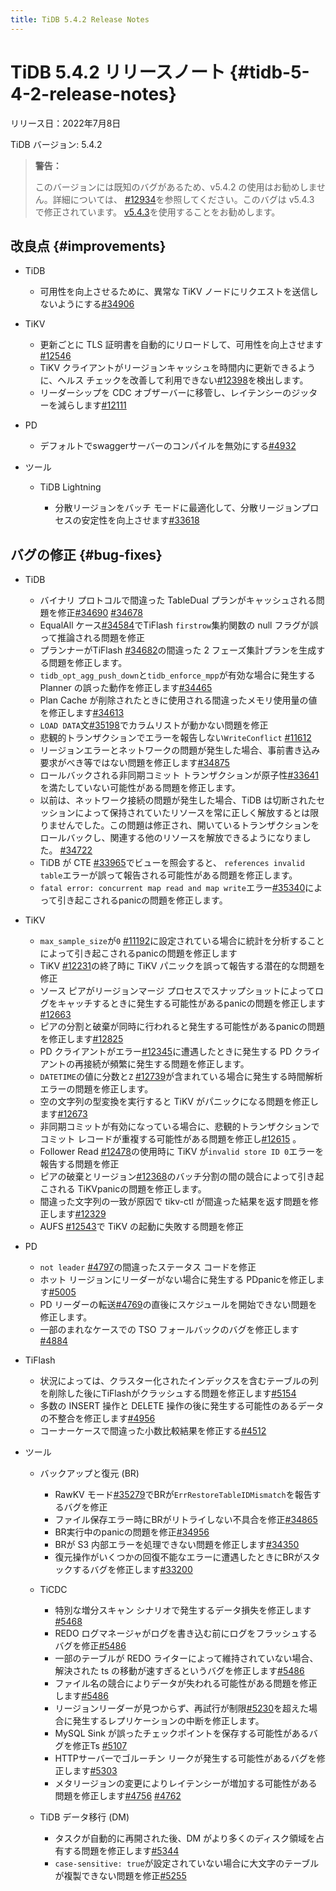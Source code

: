 ```yaml
---
title: TiDB 5.4.2 Release Notes
---
```


# TiDB 5.4.2 リリースノート {#tidb-5-4-2-release-notes}

リリース日：2022年7月8日

TiDB バージョン: 5.4.2

> **警告：**
>
> このバージョンには既知のバグがあるため、v5.4.2 の使用はお勧めしません。詳細については、 [#12934](https://github.com/tikv/tikv/issues/12934)を参照してください。このバグは v5.4.3 で修正されています。 [v5.4.3](/releases/release-5.4.3.md)を使用することをお勧めします。

## 改良点 {#improvements}

-   TiDB

    -   可用性を向上させるために、異常な TiKV ノードにリクエストを送信しないようにする[#34906](https://github.com/pingcap/tidb/issues/34906)

-   TiKV

    -   更新ごとに TLS 証明書を自動的にリロードして、可用性を向上させます[#12546](https://github.com/tikv/tikv/issues/12546)
    -   TiKV クライアントがリージョンキャッシュを時間内に更新できるように、ヘルス チェックを改善して利用できない[#12398](https://github.com/tikv/tikv/issues/12398)を検出します。
    -   リーダーシップを CDC オブザーバーに移管し、レイテンシーのジッターを減らします[#12111](https://github.com/tikv/tikv/issues/12111)

-   PD

    -   デフォルトでswaggerサーバーのコンパイルを無効にする[#4932](https://github.com/tikv/pd/issues/4932)

-   ツール

    -   TiDB Lightning

        -   分散リージョンをバッチ モードに最適化して、分散リージョンプロセスの安定性を向上させます[#33618](https://github.com/pingcap/tidb/issues/33618)

## バグの修正 {#bug-fixes}

-   TiDB

    -   バイナリ プロトコルで間違った TableDual プランがキャッシュされる問題を修正[#34690](https://github.com/pingcap/tidb/issues/34690) [#34678](https://github.com/pingcap/tidb/issues/34678)
    -   EqualAll ケース[#34584](https://github.com/pingcap/tidb/issues/34584)でTiFlash `firstrow`集約関数の null フラグが誤って推論される問題を修正
    -   プランナーがTiFlash [#34682](https://github.com/pingcap/tidb/issues/34682)の間違った 2 フェーズ集計プランを生成する問題を修正します。
    -   `tidb_opt_agg_push_down`と`tidb_enforce_mpp`が有効な場合に発生する Planner の誤った動作を修正します[#34465](https://github.com/pingcap/tidb/issues/34465)
    -   Plan Cache が削除されたときに使用される間違ったメモリ使用量の値を修正します[#34613](https://github.com/pingcap/tidb/issues/34613)
    -   `LOAD DATA`文[#35198](https://github.com/pingcap/tidb/issues/35198)でカラムリストが動かない問題を修正
    -   悲観的トランザクションでエラーを報告しない`WriteConflict` [#11612](https://github.com/tikv/tikv/issues/11612)
    -   リージョンエラーとネットワークの問題が発生した場合、事前書き込み要求がべき等ではない問題を修正します[#34875](https://github.com/pingcap/tidb/issues/34875)
    -   ロールバックされる非同期コミット トランザクションが原子性[#33641](https://github.com/pingcap/tidb/issues/33641)を満たしていない可能性がある問題を修正します。
    -   以前は、ネットワーク接続の問題が発生した場合、TiDB は切断されたセッションによって保持されていたリソースを常に正しく解放するとは限りませんでした。この問題は修正され、開いているトランザクションをロールバックし、関連する他のリソースを解放できるようになりました。 [#34722](https://github.com/pingcap/tidb/issues/34722)
    -   TiDB が CTE [#33965](https://github.com/pingcap/tidb/issues/33965)でビューを照会すると、 `references invalid table`エラーが誤って報告される可能性がある問題を修正します。
    -   `fatal error: concurrent map read and map write`エラー[#35340](https://github.com/pingcap/tidb/issues/35340)によって引き起こされるpanicの問題を修正します。

-   TiKV

    -   `max_sample_size`が`0` [#11192](https://github.com/tikv/tikv/issues/11192)に設定されている場合に統計を分析することによって引き起こされるpanicの問題を修正します
    -   TiKV [#12231](https://github.com/tikv/tikv/issues/12231)の終了時に TiKV パニックを誤って報告する潜在的な問題を修正
    -   ソース ピアがリージョンマージ プロセスでスナップショットによってログをキャッチするときに発生する可能性があるpanicの問題を修正します[#12663](https://github.com/tikv/tikv/issues/12663)
    -   ピアの分割と破棄が同時に行われると発生する可能性があるpanicの問題を修正します[#12825](https://github.com/tikv/tikv/issues/12825)
    -   PD クライアントがエラー[#12345](https://github.com/tikv/tikv/issues/12345)に遭遇したときに発生する PD クライアントの再接続が頻繁に発生する問題を修正します。
    -   `DATETIME`の値に分数と`Z` [#12739](https://github.com/tikv/tikv/issues/12739)が含まれている場合に発生する時間解析エラーの問題を修正します。
    -   空の文字列の型変換を実行すると TiKV がパニックになる問題を修正します[#12673](https://github.com/tikv/tikv/issues/12673)
    -   非同期コミットが有効になっている場合に、悲観的トランザクションでコミット レコードが重複する可能性がある問題を修正し[#12615](https://github.com/tikv/tikv/issues/12615) 。
    -   Follower Read [#12478](https://github.com/tikv/tikv/issues/12478)の使用時に TiKV が`invalid store ID 0`エラーを報告する問題を修正
    -   ピアの破棄とリージョン[#12368](https://github.com/tikv/tikv/issues/12368)のバッチ分割の間の競合によって引き起こされる TiKVpanicの問題を修正します。
    -   間違った文字列の一致が原因で tikv-ctl が間違った結果を返す問題を修正します[#12329](https://github.com/tikv/tikv/issues/12329)
    -   AUFS [#12543](https://github.com/tikv/tikv/issues/12543)で TiKV の起動に失敗する問題を修正

-   PD

    -   `not leader` [#4797](https://github.com/tikv/pd/issues/4797)の間違ったステータス コードを修正
    -   ホット リージョンにリーダーがない場合に発生する PDpanicを修正します[#5005](https://github.com/tikv/pd/issues/5005)
    -   PD リーダーの転送[#4769](https://github.com/tikv/pd/issues/4769)の直後にスケジュールを開始できない問題を修正します。
    -   一部のまれなケースでの TSO フォールバックのバグを修正します[#4884](https://github.com/tikv/pd/issues/4884)

-   TiFlash

    -   状況によっては、クラスター化されたインデックスを含むテーブルの列を削除した後にTiFlashがクラッシュする問題を修正します[#5154](https://github.com/pingcap/tiflash/issues/5154)
    -   多数の INSERT 操作と DELETE 操作の後に発生する可能性のあるデータの不整合を修正します[#4956](https://github.com/pingcap/tiflash/issues/4956)
    -   コーナーケースで間違った小数比較結果を修正する[#4512](https://github.com/pingcap/tiflash/issues/4512)

-   ツール

    -   バックアップと復元 (BR)

        -   RawKV モード[#35279](https://github.com/pingcap/tidb/issues/35279)でBRが`ErrRestoreTableIDMismatch`を報告するバグを修正
        -   ファイル保存エラー時にBRがリトライしない不具合を修正[#34865](https://github.com/pingcap/tidb/issues/34865)
        -   BR実行中のpanicの問題を修正[#34956](https://github.com/pingcap/tidb/issues/34956)
        -   BRが S3 内部エラーを処理できない問題を修正します[#34350](https://github.com/pingcap/tidb/issues/34350)
        -   復元操作がいくつかの回復不能なエラーに遭遇したときにBRがスタックするバグを修正します[#33200](https://github.com/pingcap/tidb/issues/33200)

    -   TiCDC

        -   特別な増分スキャン シナリオで発生するデータ損失を修正します[#5468](https://github.com/pingcap/tiflow/issues/5468)
        -   REDO ログマネージャがログを書き込む前にログをフラッシュするバグを修正[#5486](https://github.com/pingcap/tiflow/issues/5486)
        -   一部のテーブルが REDO ライターによって維持されていない場合、解決された ts の移動が速すぎるというバグを修正します[#5486](https://github.com/pingcap/tiflow/issues/5486)
        -   ファイル名の競合によりデータが失われる可能性がある問題を修正します[#5486](https://github.com/pingcap/tiflow/issues/5486)
        -   リージョンリーダーが見つからず、再試行が制限[#5230](https://github.com/pingcap/tiflow/issues/5230)を超えた場合に発生するレプリケーションの中断を修正します。
        -   MySQL Sink が誤ったチェックポイントを保存する可能性があるバグを修正Ts [#5107](https://github.com/pingcap/tiflow/issues/5107)
        -   HTTPサーバーでゴルーチン リークが発生する可能性があるバグを修正します[#5303](https://github.com/pingcap/tiflow/issues/5303)
        -   メタリージョンの変更によりレイテンシーが増加する可能性がある問題を修正します[#4756](https://github.com/pingcap/tiflow/issues/4756) [#4762](https://github.com/pingcap/tiflow/issues/4762)

    -   TiDB データ移行 (DM)

        -   タスクが自動的に再開された後、DM がより多くのディスク領域を占有する問題を修正します[#5344](https://github.com/pingcap/tiflow/issues/5344)
        -   `case-sensitive: true`が設定されていない場合に大文字のテーブルが複製できない問題を修正[#5255](https://github.com/pingcap/tiflow/issues/5255)
